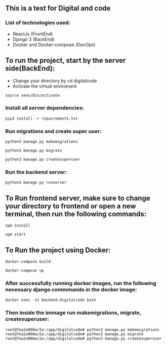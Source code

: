 ## This is a test for Digital and code

### List of technologies used:

- ReactJs (FrontEnd)
- Django 3 (BackEnd)
- Docker and Docker-compose (DevOps)


## To run the project, start by the server side(BackEnd):

- Change your directory by cd digitalcode
- Activate the virtual enviroment

```
source venv/bin/activate
```

### Install all server dependencies:

```
pip3 install -r requirements.txt
```

### Run migrations and create super user:

```
python3 manage.py makemigrations

python3 manage.py migrate

python3 manage.py createsuperuser
```

### Run the backend server:

```
python3 manage.py runserver
```

## To Run frontend server, make sure to change your directory to frontend or open a new terminal, then run the following commands:

```
npm install

npm start
```

## To Run the project using Docker:
```
docker-compose build

docker-compose up
```

### After successfully running docker images, run the following necessary django commmands in the docker image:
```
docker exec -it backend-digitalcode bash
```

### Then inside the immage run makemigrations, migrate, createsuperuser:
```
root@7ea2e000ac5a:/app/digitalcode# python3 manage.py makemigrations
root@7ea2e000ac5a:/app/digitalcode# python3 manage.py migrate
root@7ea2e000ac5a:/app/digitalcode# python3 manage.py createsuperuser
```


